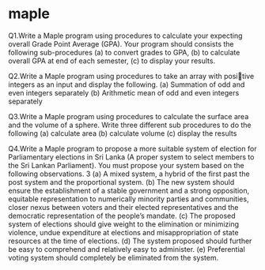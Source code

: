 # maple
Q1.Write a Maple program using procedures to calculate your expecting
overall Grade Point Average (GPA). Your program should consists
the following sub-procedures
(a) to convert grades to GPA,
(b) to calculate overall GPA at end of each semester,
(c) to display your results.

Q2.Write a Maple program using procedures to take an array with positive integers as an input and display the following.
(a) Summation of odd and even integers separately
(b) Arithmetic mean of odd and even integers separately

Q3.Write a Maple program using procedures to calculate the surface area
and the volume of a sphere. Write three different sub procedures to
do the following
(a) calculate area
(b) calculate volume
(c) display the results

Q4.Write a Maple program to propose a more suitable system of election for Parliamentary elections in Sri Lanka (A proper system to select members to the Sri Lankan Parliament). You must propose your
system based on the following observations.
3
(a) A mixed system, a hybrid of the first past the post system and the
proportional system.
(b) The new system should ensure the establishment of a stable government and a strong opposition, equitable representation to numerically minority parties and communities, closer nexus between voters and their elected representatives and the democratic
representation of the people’s mandate.
(c) The proposed system of elections should give weight to the elimination or minimizing violence, undue expenditure at elections
and misappropriation of state resources at the time of elections.
(d) The system proposed should further be easy to comprehend and
relatively easy to administer.
(e) Preferential voting system should completely be eliminated from
the system.
